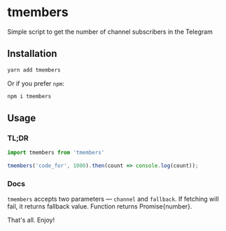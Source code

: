 # tmembers

Simple script to get the number of channel subscribers in the Telegram

## Installation
 
```sh
yarn add tmembers
```
 
Or if you prefer `npm`:
 
```sh
npm i tmembers
```
 
## Usage
 
### TL;DR
 
```js
import tmembers from 'tmembers'
 
tmembers('code_for', 1000).then(count => console.log(count));
```
 
### Docs
 
`tmembers` accepts two parameters — `channel` and `fallback`. If fetching will fail, it returns fallback value. Function returns Promise{number}.
 
That's all. Enjoy!
